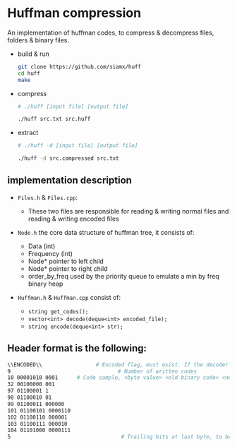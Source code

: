 # Huffman compression


An implementation of huffman codes, to compress & decompress files, folders & binary files.



* build & run
    ```bash
    git clone https://github.com/siamx/huff
    cd huff
    make
    ```

* compress
    ```bash
    # ./huff [input file] [output file]
    
    ./huff src.txt src.huff
    ```
    
* extract
    ```bash
    # ./huff -d [input file] [output file]

    ./huff -d src.compressed src.txt
    ```


## implementation description

* `Files.h` & `Files.cpp`:
    * These two files are responsible for reading & writing normal files
        and reading & writing encoded files
    
* `Node.h` the core data structure of huffman tree, it consists of:
    * Data (int)
    * Frequency (int)
    * Node* pointer to left child
    * Node* pointer to right child
    * order_by_freq used by the priority queue to emulate a min by freq binary heap

* `Huffman.h` & `Huffman.cpp` consist of:
    * `string get_codes();`
    * `vector<int> decode(deque<int> encoded_file);`
    * `string encode(deque<int> str);`

## Header format is the following:

```bash
\\ENCODED\\                 # Encoded flag, must exist. If the decoder did not find it, the program terminates
9                                  # Number of written codes
10 00001010 0001      # Code sample, <byte value> <old binary code> <new assigned code>
32 00100000 001
97 01100001 1
98 01100010 01
99 01100011 000000
101 01100101 0000110
102 01100110 000001
103 01100111 000010
104 01101000 0000111
5                                   # Trailing bits at last byte, to be removed
```
